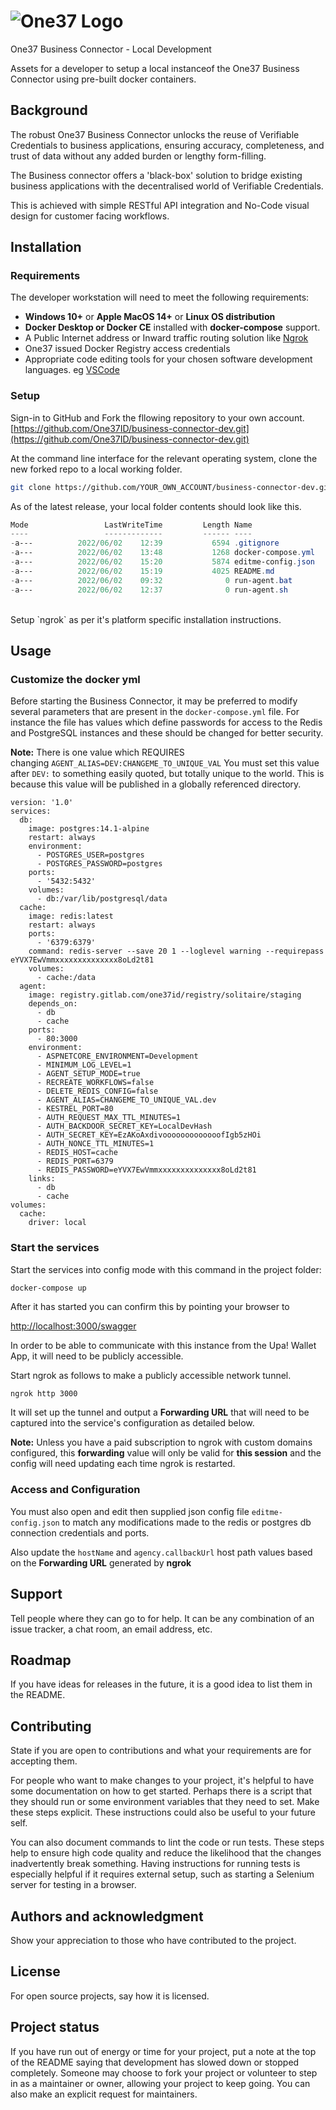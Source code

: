 # ![One37 Logo](https://www.one37id.com/images/Logo-2.svg)

One37 Business Connector - Local Development

Assets for a developer to setup a local instanceof the One37 Business Connector using pre-built docker containers.

## Background

The robust One37 Business Connector unlocks the reuse of Verifiable Credentials to business applications, ensuring accuracy, completeness, and trust of data without any added burden or lengthy form-filling.

The Business connector offers a 'black-box' solution to bridge existing business applications with the decentralised world of Verifiable Credentials.

This is achieved with simple RESTful API integration and No-Code visual design for customer facing workflows.

## Installation

### Requirements

The developer workstation will need to meet the following requirements:

* **Windows 10+** or **Apple MacOS 14+** or **Linux OS distribution**
* **Docker Desktop or Docker CE** installed with **docker-compose** support.
* A Public Internet address or Inward traffic routing solution like [Ngrok](https://ngrok.com/docs/getting-started)
* One37 issued Docker Registry access credentials
* Appropriate code editing tools for your chosen software development languages. eg [VSCode](https://code.visualstudio.com/)

### Setup

Sign-in to GitHub and Fork the fllowing repository to your own account.
[https://github.com/One37ID/business-connector-dev.git](https://github.com/One37ID/business-connector-dev.git)

At the command line interface for the relevant operating system, clone the new forked repo to a local working folder.

``` bash
git clone https://github.com/YOUR_OWN_ACCOUNT/business-connector-dev.git
```

As of the latest release, your local folder contents should look like this.

``` powershell
Mode                 LastWriteTime         Length Name
----                 -------------         ------ ----
-a---          2022/06/02    12:39           6594 .gitignore
-a---          2022/06/02    13:48           1268 docker-compose.yml
-a---          2022/06/02    15:20           5874 editme-config.json
-a---          2022/06/02    15:19           4025 README.md
-a---          2022/06/02    09:32              0 run-agent.bat
-a---          2022/06/02    12:37              0 run-agent.sh
```
<br>
Setup `ngrok` as per it's platform specific installation instructions.

## Usage

### Customize the docker yml

Before starting the Business Connector, it may be preferred to modify several parameters that are present in the `docker-compose.yml` file.
For instance the file has values which define passwords for access to the Redis and PostgreSQL instances and these should be changed for better security.

**Note:** There is one value which REQUIRES changing `AGENT_ALIAS=DEV:CHANGEME_TO_UNIQUE_VAL`
You must set this value after `DEV:` to something easily quoted, but totally unique to the world.
This is because this value will be published in a globally referenced directory.
<br>
```
version: '1.0'
services:
  db:
    image: postgres:14.1-alpine
    restart: always
    environment:
      - POSTGRES_USER=postgres
      - POSTGRES_PASSWORD=postgres
    ports:
      - '5432:5432'
    volumes:
      - db:/var/lib/postgresql/data
  cache:
    image: redis:latest
    restart: always
    ports:
      - '6379:6379'
    command: redis-server --save 20 1 --loglevel warning --requirepass eYVX7EwVmmxxxxxxxxxxxxxx8oLd2t81
    volumes:
      - cache:/data
  agent:
    image: registry.gitlab.com/one37id/registry/solitaire/staging
    depends_on:
      - db
      - cache
    ports:
      - 80:3000
    environment:
      - ASPNETCORE_ENVIRONMENT=Development
      - MINIMUM_LOG_LEVEL=1
      - AGENT_SETUP_MODE=true
      - RECREATE_WORKFLOWS=false
      - DELETE_REDIS_CONFIG=false
      - AGENT_ALIAS=CHANGEME_TO_UNIQUE_VAL.dev
      - KESTREL_PORT=80
      - AUTH_REQUEST_MAX_TTL_MINUTES=1
      - AUTH_BACKDOOR_SECRET_KEY=LocalDevHash
      - AUTH_SECRET_KEY=EzAKoAxdivooooooooooooofIgb5zHOi
      - AUTH_NONCE_TTL_MINUTES=1
      - REDIS_HOST=cache
      - REDIS_PORT=6379
      - REDIS_PASSWORD=eYVX7EwVmmxxxxxxxxxxxxxx8oLd2t81
    links:
      - db
      - cache
volumes:
  cache:
    driver: local
```

### Start the services

Start the services into config mode with this command in the project folder:

``` bash
docker-compose up
```

After it has started you can confirm this by pointing your browser to

[http://localhost:3000/swagger](http://localhost:3000/swagger)

In order to be able to communicate with this instance from the Upa! Wallet App, it will need to be publicly accessible.

Start ngrok as follows to make a publicly accessible network tunnel.
<br>
```
ngrok http 3000
```

It will set up the tunnel and output a **Forwarding URL** that will need to be captured into the service's configuration as detailed below.

**Note:**
Unless you have a paid subscription to ngrok with custom domains configured, this **forwarding** value will only be valid for **this session** and the config will need updating each time ngrok is restarted.

### Access and Configuration

You must also open and edit then supplied json config file `editme-config.json` to match any modifications made to the redis or postgres db connection credentials and ports.

Also update the `hostName` and `agency.callbackUrl` host path values based on the **Forwarding URL** generated by **ngrok**

## Support

Tell people where they can go to for help. It can be any combination of an issue tracker, a chat room, an email address, etc.

## Roadmap

If you have ideas for releases in the future, it is a good idea to list them in the README.

## Contributing

State if you are open to contributions and what your requirements are for accepting them.

For people who want to make changes to your project, it's helpful to have some documentation on how to get started. Perhaps there is a script that they should run or some environment variables that they need to set. Make these steps explicit. These instructions could also be useful to your future self.

You can also document commands to lint the code or run tests. These steps help to ensure high code quality and reduce the likelihood that the changes inadvertently break something. Having instructions for running tests is especially helpful if it requires external setup, such as starting a Selenium server for testing in a browser.

## Authors and acknowledgment

Show your appreciation to those who have contributed to the project.

## License

For open source projects, say how it is licensed.

## Project status

If you have run out of energy or time for your project, put a note at the top of the README saying that development has slowed down or stopped completely. Someone may choose to fork your project or volunteer to step in as a maintainer or owner, allowing your project to keep going. You can also make an explicit request for maintainers.
